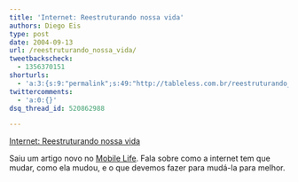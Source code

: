 ```yaml
---
title: 'Internet: Reestruturando nossa vida'
authors: Diego Eis
type: post
date: 2004-09-13
url: /reestruturando_nossa_vida/
tweetbackscheck:
  - 1356370151
shorturls:
  - 'a:3:{s:9:"permalink";s:49:"http://tableless.com.br/reestruturando_nossa_vida";s:7:"tinyurl";s:26:"http://tinyurl.com/3eyrlfs";s:4:"isgd";s:19:"http://is.gd/JdhvBW";}'
twittercomments:
  - 'a:0:{}'
dsq_thread_id: 520862988

---
```

[Internet: Reestruturando nossa vida][1]
              
Saiu um artigo novo no [Mobile Life][2]. Fala sobre como a internet tem que mudar, como ela mudou, e o que devemos fazer para mudá-la para melhor.

 [1]: http://www.mobilelife.com.br/artigos/revolucao.asp
 [2]: http://www.mobilelife.com.br/